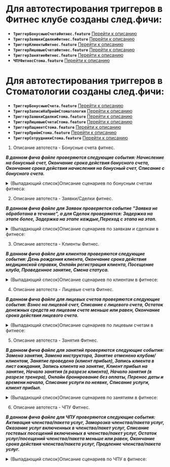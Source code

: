 # Для автотестирования триггеров в Фитнес клубе созданы след.фичи:
- **`ТриггерБонусныеСчетаФитнес.feature`**  [Перейти к описанию](#title1)
- **`ТриггерЗаявкиСделкиФитнес.feature`**   [Перейти к описанию](#title2)
- **`ТриггерКлиентыФитнес.feature`**        [Перейти к описанию](#title3)
- **`ТриггерЛицевыеСчетаФитнес.feature`**   [Перейти к описанию](#title4)
- **`ТриггерЗанятиеФитнес.feature`**        [Перейти к описанию](#title5)
- **`ЧПУФитнесСтома.feature`**              [Перейти к описанию](#title6)

# Для автотестирования триггеров в Стоматологии созданы след.фичи:
- **`ТриггерБонусныеСчета.feature`**        [Перейти к описанию](#title7)    
- **`ТриггерЗаписиНаПриёмСтоматология`**    [Перейти к описанию](#title8)
- **`ТриггерЗаявкиСделкиСтома.feature`**    [Перейти к описанию](#title9)
- **`ТриггерЛицевыеСчетаСтома.feature`**    [Перейти к описанию](#title10)
- **`ТриггерПациентСтома.feature`**         [Перейти к описанию](#title11)
- **`ТриггерПриёмСтома.feature`**           [Перейти к описанию](#title12)
- **`ТриггерСотрудникиСтома.feature`**      [Перейти к описанию](#title13)

1. <a id="title1">Описание автотеста - Бонусные счета фитнес.</a>

___В данном фича файле проверяются следующие события: Начисление на бонусный счет, Окончание срока действия бонусного счета, Окончание срока действия начисления на бонусный счет, Списание с бонусного счета.___
<details><summary>(Выпадающий список)Описание сценариев по бонусным счетам фитнеса: </summary>


-   **Сценарий: Начальное заполнение ИБ.**

Удаляются все существующие триггерные события из списка. Генерируется случайное число, создается тренер, шаблон сообщения, клиент, персональная услуга, помещение.

-   **Сценарий: Проверка количество и порядок триггеров.**

Проверяется выполнилось ли "Начальное заполениен ИБ" на ошибки. В случае возникновения ошибок весь фича файл останавливается. И проверяется какие триггеры присутствуют в выпадающем списке.

-   **Сценарий: Создание триггерных событий для фитнеса.**

Создаются все триггерные события, которые были указаны для проверки выше.

-   **Сценарий: Активация - Начисление на бонусный счет.**

Открывается справочник бонусный счетов в форме создания, в ней создается новый бонусный счет и приветственный начислением и этот вид бонусного счета добавляется клиенту.

-   **Сценарий: Активация - Окончание срока действия начисления на бонусный счет.**

Создается новый вид бонусного счета со сроком действия, даты С и По выставляются на завтра. Данный счет добавляется клиенту и условие выполняется сразу.

-   **Сценарий: Активация - Списание с бонусного счета.**

Через документ "Операции по бонусного счету" делается списание со счета клиента. После запускается регламент регистрации триггерных событий.

-   **Сценарий:  Проверка журнала - Начисление на бонусный счет.**
-   **Сценарий:  Проверка журнала - Окончание срока действия бонусного счета.**
-   **Сценарий:  Проверка журнала - Окончание срока действия начисления на бонусный счет.**
-   **Сценарий:  Проверка журнала - Списание с бонусного счета.**

Во всех сценариях проверки журнала, проверяется журнал регистрации триггерных событиях, проверяется сама табличная часть на наличие событий которые в автотесте записаны в шаблон.
</details>

2. <a id="title2">Описание автотеста - Заявки/Cделки фитнес.</a>

___В данном фича файле для Заявок проверяется событие "Заявка не обработана в течение", а для Сделок проверяются: Задержка на этапе более, Задержка на этапе каждые,Переход с этапа на этап.___

<details><summary>(Выпадающий список)Описание сценариев по заявкам и сделкам в фитнесе:</summary>


-   **Сценарий: Начальное заполнение ИБ.**

Удаляются все существующие триггерные события из списка. Генерируется случайное число, создается тренер, шаблон сообщения, клиент, рекламный источник для заявок.

-   **Сценарий: Проверка количество и порядок триггеров.**

Проверяется выполнилось ли "Начальное заполениен ИБ" на ошибки. В случае возникновения ошибок весь фича файл останавливается. И проверяется какие триггеры присутствуют в выпадающем списке.

-   **Сценарий: Создание триггеров по Заявкам/Обращениям в фитнесе.**

Создается триггер по заявкам с условием "Заявка не обработана в течение" с выбранным временем в одну минуту.

-   **Сценарий: Создание триггеров по сделкам в фитнесе.**

Создаются три триггерных события с условиями: Задержка на этапе более, Задержка на этапе каждые, Переход с этапа на этап.

-   **Сценарий: Активация триггеров по заявкам.**

Создается заявка на текущую дату и время.

-   **Сценарий: Активация триггеров по сделкам.**

Активация - Переход с этапа на этап. Для него создается сделка с датой на Позавчера. 

Активация - Задержка на этапе каждые (1 день). Программно создается сделка на задние число. Потом через универсальный редактор данной сделке делается смена этапа с указанием даты Позавчера. После запускается регламент регистрации триггерных событий.

-   **Проверка журнала триггеров по заявкам фитнеса.**
-   **Проверка журнала триггеров по заявкам фитнеса.**

Во всех сценариях проверки журнала, проверяется журнал регистрации триггерных событиях, проверяется сама табличная часть на наличие событий которые в автотесте записаны в шаблон.
</details>

3. <a id="title3">Описание автотеста - Клиенты Фитнес.</a>

___В данном фича файле для клиентов проверяются следующие события: День рождения клиента, Окончание срока действия медицинской справки, Онлайн регистрация клиента, Посещение клуба, Проведенное занятие, Смена статуса.___

<details><summary>(Выпадающий список)Описание сценариев по клиентам в фитнесе:</summary>


-   **Сценарий: Начальное заполнение ИБ.**

Удаляются все существующие триггерные события из списка. Генерируется случайное число, создается тренер, шаблон сообщения, клиент, членство(внутри него создается персональная услуга), помещение.

-   **Сценарий: Проверка количество и порядок триггеров.**

Проверяется выполнилось ли "Начальное заполениен ИБ" на ошибки. В случае возникновения ошибок весь фича файл останавливается. И проверяется какие триггеры присутствуют в выпадающем списке.

-   **Сценарий: Создание триггерных событий фитнес.**

Создаются триггерные события по клиентам с выше указаннами условиями.

-   **Сценарий: Активация триггерных событий фитнеса.**

Активация - Окончание срока действия медицинской справки. Открывается по навиг.ссылке созданным клиент и через его карточку добавляется мед.справка со сродом действия в 1 день.

Активация - Онлайн регистрация клиента. Открывается обработка API и через нее эмулируется онлайн регистрация клиента в виджете расписания.

Активация - Смена статуса. Создается продажа членства на нашего клиента чтобы он стал членом клуба.

Активация - Посещение клуба. После продажи членства этому клиенту делается вход с рецепции.

Активация - Проведенное занятие. На этого же клиента создается персональное занятие и выполняется.

Активация - День рождения клиента. В карточке клиента указывается дата рождения от текущего числа.

После всех активаций запускается регламент регистрации триггерных событий.

-   **Сценарий: Проверка журнала - Окончание срока действия медицинской справки/страхового полиса.**
-   **Сценарий: Проверка журнала - Проверка журнала - Онлайн регистрация клиента.**
-   **Сценарий: Проверка журнала - День рождения клиента.**
-   **Сценарий: Проверка журнала - Посещение клуба.**
-   **Сценарий: Проверка журнала - Смена статуса.**
-   **Сценарий: Проверка журнала - Проведенное занятие.**

Во всех сценариях проверки журнала, проверяется журнал регистрации триггерных событиях, проверяется сама табличная часть на наличие событий которые в автотесте записаны в шаблон.

</details>

4. <a id="title4">Описание автотеста - Лицевые cчета Фитнес.</a>

___В данном фича файле для лицевых счетов проверяются следующие события: Взнос на лицевой счет, Списание с лицевого счета, Остаток денежных средств на лицевом счете меньше или равен, Окончание срока действия лицевого счета.___

<details><summary>(Выпадающий список)Описание сценариев по лицевым счетам в фитнесе:</summary>

-   **Сценарий: Начальное заполнение ИБ.**

Удаляются все существующие триггерные события из списка. Генерируется случайное число, создается тренер, шаблон сообщения, клиент, персональная услуга, помещение.

-   **Сценарий: Проверка созданных данных и наличие всех триггеров.**

Проверяется выполнилось ли "Начальное заполениен ИБ" на ошибки. В случае возникновения ошибок весь фича файл останавливается. И проверяется какие триггеры присутствуют в выпадающем списке.

-   **Сценарий: Создание триггеров для фитнеса.**

Создаются триггерные события по всех указанным условиям выше.

-   **Сценарий: Активация триггерных собитый фитнес.**

Активация триггера - Взнос на лицевой счет. Открывается рецепция и на нем выводится созданным нами клиент. И уже через рецепцию делается взнос на основной лицевой счет.

Активация триггера - Остаток денежных средств на лицевом счете меньше или равен. Создается продажа персональной услуги и оплачивается с лицевого счета.

Активация триггера - Окончание срока действия лицевого счета (до события). Открывается рецепция и в ней выбирается клиент, на рецепции нажимается кнопка взноса на лицевой счет и с формы оплаты создается новый вид лицевого счета, со установленый сроком действия С/по(Завтра).

Активация триггера - Списание с лицевого счета. Продается персональная услуга и оплачивается с лицевого счета.

После всех активаций происходит запуск регламента регистрация триггерных событий.

-   **Сценарий: Проверка журнала в фитнесе.**

В сценарии проверки журнала, проверяется журнал регистрации триггерных событиях, проверяется сама табличная часть на наличие событий которые в автотесте записаны в шаблон.

</details>

5. <a id="title5">Описание автотеста - Занятия Фитнес.</a>

___В данном фича файле для занятий проверяются следующие события: Замена занятия, Замена инструктора, Занятие отменено клубом/клиентом, Занятие проведено (клиент прибыл), Запись клиента в лист ожидания, Запись клиента на занятие, Клиент прибыл на занятие, Начало занятия  (в разрезе клиента), Начало занятия  (в разрезе тренера), Онлайн бронирование без оплаты, Перенос даты и времени начала, Списание услуги по неявке, Списание услуги, клиент прибыл.___

<details><summary>(Выпадающий список)Описание сценариев по занятиям в фитнесе:</summary>

-   **Сценарий: Начальное заполнение ИБ.**

Удаляются все существующие триггерные события из списка. Генерируется случайное число, создается тренер, шаблон сообщения, клиент, пакет услуг, помещение и даты.

-   **Сценарий: Проверка количество и порядок триггеров.**

Проверяется выполнилось ли "Начальное заполениен ИБ" на ошибки. В случае возникновения ошибок весь фича файл останавливается. И проверяется какие триггеры присутствуют в выпадающем списке.

-   **Сценарий: Проверка конфигурации и создание триггеров для фитнеса.**

Создаются все выше указанные события триггерных событий.

-   **Сценарий: Аквитация триггерных событий фитнеса.**

Активация триггера - Запись клиента в лист ожидания. Создается второй клиент. Потом создается занятие с ограниченным кол-ом клиентов на его посещение, в его состав записывается первый клиент. После записи занятия открывается обработка API и через нее прокидывается запрос на запись второго клиента в лист ожидания. После этого создается новое занятие для другого триггера.

Активация триггера - Замена занятия и Замена тренера. Открывается новое занятие по навиг.ссылке и внем делается смена номенклатуры и тренера(ранее тренер не указывался в занятие). И выполняется запуск регламента регистрация триггерных событий.

В промежутке продается пакет услуг первому клиенту.

Активация триггера - Перенос даты и времени начала. Создается новое групповое занятие, запоминается его навиг.ссылка в переменную, а потом открывается занятие повторно и в нем делается смена времени начала.

Активация триггеров - Занятие проведено(клиент прибыл) и Клиент прибыл на занятие. Создается новое занятие, клиенту в этом занятие выставляется статус прибыл и занятие переводят в выполненное.

Активация триггера - Занятие отменено клубом/клиентом. Создается новое занятие. Создается причина отмены со стороны клиента. Повторно открывается занятие и отменяет с выбором уже новом причины отмены.

Активация триггера - Списание услуги по неявке. Открывается групповая услуга, в ней меняется тип списания на "Записан и не отменил". Создается новое занятие и в нем время выставляется на час больше от текущего, затем занятие

Активация триггера - Клиент не прибыл на занятие (Персональное/Групповое). Создается новое занятие, выставляется время занятия на час вперед от текущего и выставляется что занятие выполнено.

Создание - Клиент не прибыл на занятие (Персональное/Групповое). Создается триггер по тому что клиент не прибыл, т.к триггер отрабатывает в момент создания.

Активация триггера- Онлайн бронирование без оплаты. Открывается рецепция выбирает первый клиент и делается возврат последних оснований для будущих занятий. Открывается номенклатура групповой услуги, в ней выставляются два флага онлайн расписание и онлайн бронирование. Создается новое занятие со временем на час больше от текущего. Затем открывается обработка API и через нее делается онлайн запись без выбранного основания.

После всех активаций происходит запуск регламента регистрации триггерных событий.

-   **Сценарий: Проверка активации триггерных событий фитнеса.**

В сценарии проверки журнала, проверяется журнал регистрации триггерных событиях, проверяется сама табличная часть на наличие событий которые в автотесте записаны в шаблон.

</details>

6. <a id="title6">Описание автотеста - ЧПУ Фитнес.</a>

___В данном фича файле для ЧПУ проверяются следующие события: Активация членства/пакета услуг, Заморозка членства/пакета услуг, Оказание услуг включенных в членство/пакет услуг, Списание гостевых посещений включенных в членство/пакет услуг, Остаток услуг/посещений членства/пакета меньше или равен, Окончание срока действия членства/пакета услуг, Продление членства/пакета услуг.___

<details><summary>(Выпадающий список)Описание сценариев по ЧПУ в фитнесе:</summary>

-   **Сценарий: Первоначальная настройка**

Удаляются все существующие триггерные события из списка. Генерируется случайное число, создается тренер, шаблон сообщения, клиент, членство, помещение и даты.

-   **Сценарий: Проверка количество и порядок триггеров**

Проверяется выполнилось ли "Начальное заполениен ИБ" на ошибки. В случае возникновения ошибок весь фича файл останавливается. И проверяется какие триггеры присутствуют в выпадающем списке.

-   **Создаются все триггерные события по условиям которые указаны выше.**

-   **Сценарий: Активация - Активация членства/пакета услуг**

Создаются продажи двух членств клиенту по отдельности, первое активируется само, а второе активируем принудительное с рецепции.

-   **Сценарий: Активация - Заморозка членства/пакета услуг**

Открывается рецепция и с нее на форме находится членство у которого есть кнопка заморозки, на нее нажимается и делается заморозка сроком на 5 дней.

-   **Сценарий: Активация - Оказание услуг включенных в членство/пакет услуг**

Создается персональное занятие для списание услуги из членства.

-   **Сценарий: Активация - Списание гостевых посещений включенных в членство/пакет услуг**

Создается отдельно посещение с пометкой что оно гостевое с указанием всех вводным данных для его списания из уже проданного членства.

После этого происходит запуск регламент регистрации триггерных событий.

-   **Сценарий: Создание - Активация членства/пакета услуг**  

Создается этот триггер после этих активаций специально для того, что он отрабатывает только в момент его создания, поэтому его не целесообразно создавать первее продажи членства.

-   **Сценарии с проверкой журнала регистрации**

В сценарии проверки журнала, проверяется журнал регистрации триггерных событиях, проверяется сама табличная часть на наличие событий которые в автотесте записаны в шаблон.

</details>